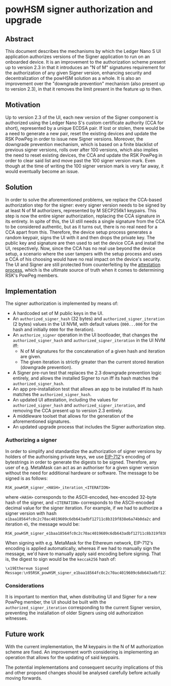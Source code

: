 # powHSM signer authorization and upgrade

## Abstract

This document describes the mechanisms by which the Ledger Nano S UI application
authorizes versions of the Signer application to run on an onboarded device. It is an
improvement to the authorization scheme present up to version 2.3 in that it introduces an
"N of M" signatures requirement for the authorization of any given Signer version,
enhancing security and decentralization of the powHSM solution as a whole. It is also an
improvement over the "downgrade prevention" mechanism (also present up to version 2.3), in
that it removes the limit present in the feature up to then.

## Motivation

Up to version 2.3 of the UI, each new version of the Signer component is authorized using
the Ledger Nano S's custom certificate authority (CCA for short), represented by a unique
ECDSA pair. If lost or stolen, there would be a need to generate a new pair, reset the
existing devices and update the RSK PowPeg in order to issue new Signer versions.
Moreover, the downgrade prevention mechanism, which is based on a finite blacklist of
previous signer versions, rolls over after 100 versions, which also implies the need to
reset existing devices, the CCA and update the RSK PowPeg in order to clear said list
and move past the 100 signer version mark. Even though at the time of writing the 100
signer version mark is very far away, it would eventually become an issue.

## Solution

In order to solve the aforementioned problems, we replace the CCA-based authorization step
for the signer: every signer version needs to be signed by at least N of M authorizers,
represented by M SECP256k1 keypairs. This step is now the entire signer authorization,
replacing the CCA signature in its entirety. In spite of this, the UI still needs a single
signature from the CCA to be considered authentic, but as it turns out, there is no real
need for a CCA apart from this. Therefore, the device setup process generates a random
keypair, signs the UI with it and then drops the private key. The public key and signature
are then used to set the device CCA and install the UI, respectively. Now, since the CCA
has no real use beyond the device setup, a scenario where the user tampers with the setup
process and uses a CCA of his choosing would have no real impact on the device's security.
The UI and Signer are still protected from counterfeiting by the [attestation
process](./attestation.md), which is the ultimate source of truth when it comes to
determining RSK's PowPeg members.

## Implementation

The signer authorization is implemented by means of:

- A hardcoded set of M public keys in the UI.
- An `authorized_signer_hash` (32 bytes) and `authorized_signer_iteration` (2 bytes)
  values in the UI NVM, with default values (`000...000` for the hash and initially `0000`
  for the iteration).
- An `authorize_signer` operation in the UI bootloader, that changes the
  `authorized_signer_hash` and `authorized_signer_iteration` in the UI NVM iff:
  - N of M signatures for the concatenation of a given hash and iteration are given.
  - The given iteration is strictly greater than the current stored iteration (downgrade
    prevention).
- A Signer pre-run test that replaces the 2.3 downgrade prevention logic entirely, and
  allows the installed Signer to run iff its hash matches the `authorized_signer_hash`.
- An app pre-installation test that allows an app to be installed iff its hash matches the `authorized_signer_hash`.
- An updated UI attestation, including the values for `authorized_signer_hash` and
  `authorized_signer_iteration`, and removing the CCA present up to version 2.3 entirely.
- A middleware toolset that allows for the generation of the aforementioned signatures.
- An updated upgrade process that includes the Signer authorization step.

### Authorizing a signer

In order to simplify and standardize the authorization of signer versions by holders of
the authorising private keys, we use [EIP-712](https://eips.ethereum.org/EIPS/eip-712)'s
encoding of bytestrings in order to generate the digests to be signed. Therefore, any user
of e.g. MetaMask can act as an authoriser for a given signer version without the need for
additional hardware or software. The message to be signed is as follows:

```
RSK_powHSM_signer_<HASH>_iteration_<ITERATION>
```

where `<HASH>` corresponds to the ASCII-encoded, hex-encoded 32-byte hash of the signer,
and `<ITERATION>` corresponds to the ASCII-encoded decimal value for the signer iteration.
For example, if we had to authorize a signer version with hash
`e1baa18564fc0c2c70ac4019609c6db643adbf12711c8b319f838e6a74b0da2c` and iteration `45`, the
message would be:

```
RSK_powHSM_signer_e1baa18564fc0c2c70ac4019609c6db643adbf12711c8b319f838e6a74b0da2c_iteration_45
```

When signing with e.g. MetaMask for the Ethereum network, EIP-712's encoding is applied
automatically, whereas if we had to manually sign the message, we'd have to manually apply
said encoding before signing. That is, the digest to sign would be the `keccak256` hash
of:

```
\x19Ethereum Signed Message:\n95RSK_powHSM_signer_e1baa18564fc0c2c70ac4019609c6db643adbf12711c8b319f838e6a74b0da2c_iteration_45
```

### Considerations

It is important to mention that, when distributing UI and Signer for a new PowPeg
member, the UI should be built with the `authorized_signer_iteration` corresponding to the
current Signer version, preventing the installation of older Signers using old
authorization witnesses.

## Future work

With the current implementation, the M keypairs in the N of M authorization scheme are
fixed. An improvement worth considering is implementing an operation that allows for the
updating of said keypairs.

The potential implementations and consequent security implications of this and other proposed changes should be analysed carefully before actually moving forwards.